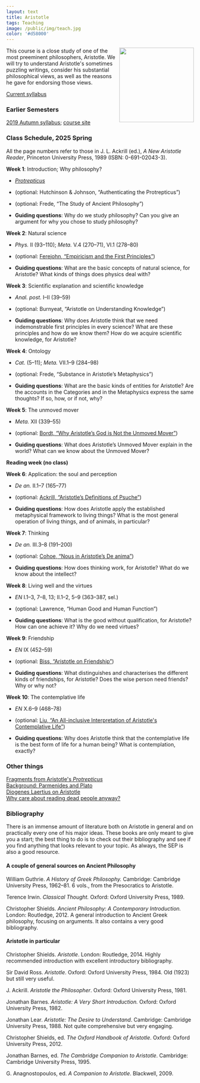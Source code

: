 ```yaml
---
layout: text
title: Aristotle
tags: Teaching
image: /public/img/teach.jpg
color: '#d58000'
---
```


<img class="img-single" align="right" src="/public/img/arist.jpg" width="200">

This course is a close study of one of the most preeminent philosophers, Aristotle. We will try to understand Aristotle's sometimes puzzling writings, consider his substantial philosophical views, as well as the reasons he gave for endorsing those views.


<a href="http://zitavtoth.com/2_teaching/Arist/2025/Arist2025S.pdf">Current syllabus</a>



### Earlier Semesters

<a href="http://zitavtoth.com/2_teaching/Arist/2019/Arist2019F.pdf">2019 Autumn syllabus</a>; <a href="http://zitavtoth.com/2_teaching/Arist/2019/Aristotle2019">course site </a><br>


<!--### Assignments, 2025 Spring
-->


### Class Schedule, 2025 Spring

All the page numbers refer to those in J. L. Ackrill (ed.), *A New Aristotle
Reader*, Princeton University Press, 1989 (ISBN: 0-691-02043-3).

__Week 1__: Introduction; Why philosophy?
- <a href="http://zitavtoth.com/2_teaching/Arist/2019/Protrepticus.pdf">*Protrepticus*</a>
- (optional: Hutchinson & Johnson, “Authenticating the Protrepticus”) 
- (optional: Frede, “The Study of Ancient Philosophy”)

- __Guiding questions__: Why do we study philosophy? Can you give an argument for why you chose to study philosophy?

__Week 2__: Natural science 
- *Phys.* II (93–110); *Meta.* V.4 (270–71), VI.1 (278–80)
- (optional: <a href="https://philpapers.org/rec/FEREAT-11" target="_blank">Ferejohn, “Empiricism and the First Principles”</a>)

- __Guiding questions__: What are the basic concepts of natural science, for Aristotle? What kinds of things does physics deal with?

__Week 3__: Scientific explanation and scientific knowledge
- *Anal. post.* I–II (39–59)
- (optional: Burnyeat, “Aristotle on Understanding Knowledge”)

- __Guiding questions__: Why does Aristotle think that we need indemonstrable first principles in every science? What are these principles and how do we know them?
How do we acquire scientific knowledge, for Aristotle?

__Week 4__: Ontology 
- *Cat.* (5–11); *Meta.* VII.1–9 (284–98)
- (optional: Frede, “Substance in Aristotle’s Metaphysics”)

- __Guiding questions__: What are the basic kinds of entities for Aristotle? Are the accounts in the Categories and in the Metaphysics express the same thoughts? If so, how, or if not, why?

__Week 5__: The unmoved mover 
- *Meta.* XII (339–55)
- (optional: <a href="https://philpapers.org/rec/BORWAG-2" target="_blank">Bordt, “Why Aristotle’s God is Not the Unmoved Mover”</a>)

- __Guiding questions__: What does Aristotle’s Unmoved Mover explain in the world? What can we know about the Unmoved Mover?

__Reading week (no class)__

__Week 6__: Application: the soul and perception
- *De an.* II.1–7 (165–77)
- (optional: <a href="https://philpapers.org/rec/ACKADO" target="_blank">Ackrill, “Aristotle’s Definitions of Psuche”</a>)

- __Guiding questions__: How does Aristotle apply the established metaphysical framework to living things? What is the most general operation of living things, and of animals, in particular?

__Week 7__: Thinking 
- *De an.* III.3–8 (191–200)
- (optional: <a href="https://philpapers.org/rec/COHNIA" target="_blank">Cohoe, “Nous in Aristotle’s De anima”</a>)

- __Guiding questions__: How does thinking work, for Aristotle? What do we know about the intellect?

__Week 8__: Living well and the virtues 
- *EN* I.1–3, 7–8, 13; II.1–2, 5–9 (363–387, sel.)
- (optional: Lawrence, “Human Good and Human Function”)

- __Guiding questions__: What is the good without qualification, for Aristotle? How can one achieve it? Why do we need virtues?

__Week 9__: Friendship 
- *EN* IX (452–59)
- (optional: <a href="https://philpapers.org/rec/BISAOF" target="_blank">Biss, “Aristotle on Friendship”</a>)

- __Guiding questions__: What distinguishes and characterises the different kinds of friendships, for Aristotle? Does the wise person need friends? Why or why not?

__Week 10__: The contemplative life 
- *EN* X.6–9 (468–78)
- (optional: <a href="https://philpapers.org/rec/LIUAAI" target="_blank">Liu, “An All-inclusive Interpretation of Aristotle's Contemplative Life”</a>)

- __Guiding questions__: Why does Aristotle think that the contemplative life is the best form of life for a human being? What is contemplation, exactly?


### Other things

<a href="http://zitavtoth.com/2_teaching/Arist/2019/Protrepticus.pdf">Fragments from Aristotle's *Protrepticus*</a><br>
<a href="http://zitavtoth.com/2_teaching/Arist/2019/Background.pdf">Background: Parmenides and Plato</a><br>
<a href="http://zitavtoth.com/2_teaching/Arist/2019/DL_Arist.pdf">Diogenes Laertius on Aristotle</a><br>
<a href="http://zitavtoth.com/2_teaching/Arist/2019/OntheReadingofOldBooks.pdf">Why care about reading dead people anyway?</a>


### Bibliography

There is an immense amount of literature both on Aristotle in general and on practically every one of his major ideas. These books are only meant to give you a start; the best thing to do is to check out their bibliography and see if you find anything that looks relevant to your topic. As always, the SEP is also a good resource.



#### A couple of general sources on Ancient Philosophy

William Guthrie. _A History of Greek Philosophy._ Cambridge: Cambridge University Press, 1962–81. 6 vols., from the Presocratics to Aristotle.

Terence Irwin. _Classical Thought._ Oxford: Oxford University Press, 1989.

Christopher Shields. *Ancient Philosophy: A Contemporary Introduction.* London: Routledge, 2012. A general introduction to Ancient Greek philosophy, focusing on arguments. It also contains a very good bibliography.


#### Aristotle in particular

Christopher Shields. _Aristotle_.  London: Routledge, 2014. Highly recommended introduction with excellent introductory bibliography.

Sir David Ross. _Aristotle_. Oxford: Oxford University Press, 1984. Old (1923) but still very useful.

J. Ackrill. _Aristotle the Philosopher_. Oxford: Oxford University Press, 1981.

Jonathan Barnes. _Aristotle: A Very Short Introduction._ Oxford: Oxford University Press, 1982.

Jonathan Lear. _Aristotle: The Desire to Understand_. Cambridge: Cambridge University Press, 1988. Not quite comprehensive but very engaging.

Christopher Shields, ed. _The Oxford Handbook of Aristotle_. Oxford: Oxford University Press, 2012.

Jonathan Barnes, ed. _The Cambridge Companion to Aristotle_. Cambridge: Cambridge University Press, 1995.

G. Anagnostopoulos, ed. _A Companion to Aristotle_. Blackwell, 2009.
